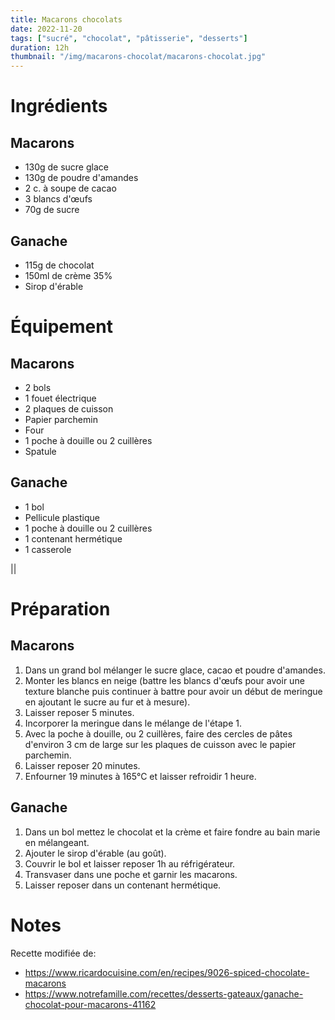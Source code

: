 ```yaml
---
title: Macarons chocolats
date: 2022-11-20
tags: ["sucré", "chocolat", "pâtisserie", "desserts"]
duration: 12h
thumbnail: "/img/macarons-chocolat/macarons-chocolat.jpg"
---
```


# Ingrédients

## Macarons

+ 130g de sucre glace
+ 130g de poudre d'amandes
+ 2 c. à soupe de cacao
+ 3 blancs d'œufs
+ 70g de sucre

## Ganache

+ 115g de chocolat
+ 150ml de crème 35%
+ Sirop d'érable

# Équipement

## Macarons

+ 2 bols
+ 1 fouet électrique
+ 2 plaques de cuisson
+ Papier parchemin
+ Four
+ 1 poche à douille ou 2 cuillères
+ Spatule

## Ganache

+ 1 bol
+ Pellicule plastique
+ 1 poche à douille ou 2 cuillères
+ 1 contenant hermétique
+ 1 casserole

||
# Préparation

## Macarons

1. Dans un grand bol mélanger le sucre glace, cacao et poudre d'amandes.
2. Monter les blancs en neige (battre les blancs d'œufs pour avoir une texture blanche puis
continuer à battre pour avoir un début de meringue en ajoutant le sucre au fur et à mesure).
3. Laisser reposer 5 minutes.
4. Incorporer la meringue dans le mélange de l'étape 1.
5. Avec la poche à douille, ou 2 cuillères, faire des cercles de pâtes d'environ 3 cm de large
sur les plaques de cuisson avec le papier parchemin.
6. Laisser reposer 20 minutes.
7. Enfourner 19 minutes à 165°C et laisser refroidir 1 heure.

## Ganache

1. Dans un bol mettez le chocolat et la crème et faire fondre au bain marie en mélangeant.
2. Ajouter le sirop d'érable (au goût).
3. Couvrir le bol et laisser reposer 1h au réfrigérateur.
4. Transvaser dans une poche et garnir les macarons.
5. Laisser reposer dans un contenant hermétique.

# Notes

Recette modifiée de:
+ https://www.ricardocuisine.com/en/recipes/9026-spiced-chocolate-macarons
+ https://www.notrefamille.com/recettes/desserts-gateaux/ganache-chocolat-pour-macarons-41162